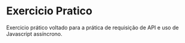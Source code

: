 # Exercicio Pratico

Exercicio prático voltado para a prática de requisição de API e uso de Javascript assíncrono.
